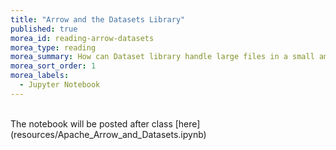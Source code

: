 ```yaml
---
title: "Arrow and the Datasets Library" 
published: true
morea_id: reading-arrow-datasets
morea_type: reading
morea_summary: How can Dataset library handle large files in a small amount of RAM?
morea_sort_order: 1
morea_labels:
  - Jupyter Notebook
---
```


<br/>
The notebook will be posted after class [here](resources/Apache_Arrow_and_Datasets.ipynb)
<br/>
